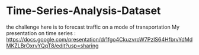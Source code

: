 # Time-Series-Analysis-Dataset
 the challenge here is to forecast traffic on a mode of transportation
 My presentation on time series : https://docs.google.com/presentation/d/1fgo4CkuzvroW7PzlS64HfbrvYdMdMKZLBrOxrvYQqT8/edit?usp=sharing
